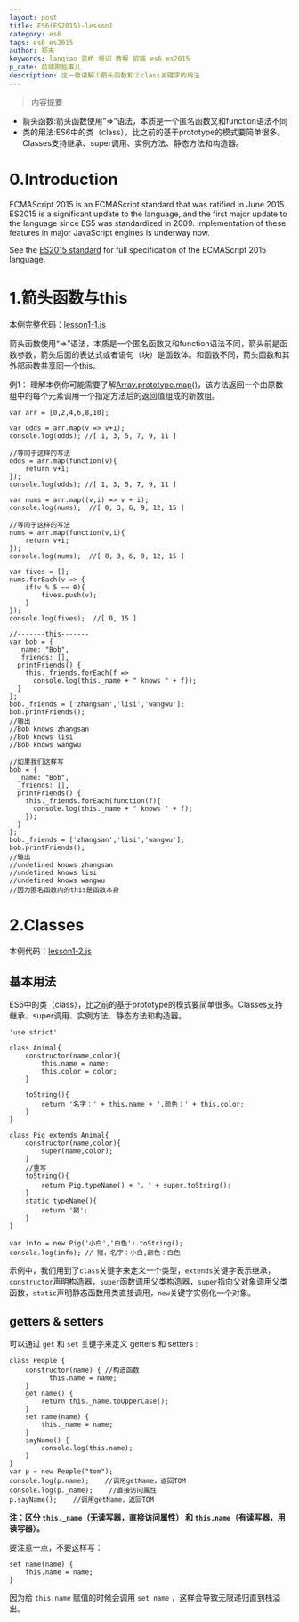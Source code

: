 ```yaml
---
layout: post
title: ES6(ES2015)-lesson1
category: es6
tags: es6 es2015
author: 郑未
keywords: lanqiao 蓝桥 培训 教程 前端 es6 es2015
p_cate: 前端那些事儿
description: 这一章讲解①箭头函数和②class关键字的用法
---
```

>内容提要

- 箭头函数:箭头函数使用“=>”语法，本质是一个匿名函数又和function语法不同
- 类的用法:ES6中的类（class），比之前的基于prototype的模式要简单很多。Classes支持继承、super调用、实例方法、静态方法和构造器。

#  0.Introduction

ECMAScript 2015 is an ECMAScript standard that was ratified in June 2015.
ES2015 is a significant update to the language, and the first major update to the language since ES5 was standardized in 2009. Implementation of these features in major JavaScript engines is underway now.

See the [ES2015 standard](http://www.ecma-international.org/ecma-262/6.0/index.html) for full specification of the ECMAScript 2015 language.

# 1.箭头函数与this

本例完整代码：[lesson1-1.js](https://coding.net/u/lanqiao/p/frontAdvance/git/blob/master/es6/lesson1-1.js)

箭头函数使用“=>”语法，本质是一个匿名函数又和function语法不同，箭头前是函数参数，箭头后面的表达式或者语句（块）是函数体。和函数不同，箭头函数和其外部函数共享同一个this。

例1：
理解本例你可能需要了解[Array.prototype.map()](https://developer.mozilla.org/zh-CN/docs/Web/JavaScript/Reference/Global_Objects/Array/map)，该方法返回一个由原数组中的每个元素调用一个指定方法后的返回值组成的新数组。

```
var arr = [0,2,4,6,8,10];

var odds = arr.map(v => v+1);
console.log(odds); //[ 1, 3, 5, 7, 9, 11 ]

//等同于这样的写法
odds = arr.map(function(v){
	return v+1;
});
console.log(odds); //[ 1, 3, 5, 7, 9, 11 ]

var nums = arr.map((v,i) => v + i);
console.log(nums);  //[ 0, 3, 6, 9, 12, 15 ]

//等同于这样的写法
nums = arr.map(function(v,i){
	return v+i;
});
console.log(nums);  //[ 0, 3, 6, 9, 12, 15 ]

var fives = [];
nums.forEach(v => {
	if(v % 5 == 0){
		fives.push(v);
	}
});
console.log(fives);  //[ 0, 15 ]

//-------this-------
var bob = {
  _name: "Bob",
  _friends: [],
  printFriends() {
    this._friends.forEach(f =>
      console.log(this._name + " knows " + f));
  }
};
bob._friends = ['zhangsan','lisi','wangwu'];
bob.printFriends();
//输出  
//Bob knows zhangsan
//Bob knows lisi
//Bob knows wangwu

//如果我们这样写
bob = {
  _name: "Bob",
  _friends: [],
  printFriends() {
    this._friends.forEach(function(f){
      console.log(this._name + " knows " + f);
	});  
  }
};
bob._friends = ['zhangsan','lisi','wangwu'];
bob.printFriends();
//输出
//undefined knows zhangsan
//undefined knows lisi
//undefined knows wangwu
//因为匿名函数内的this是函数本身
```

# 2.Classes #

本例代码：[lesson1-2.js](https://coding.net/u/lanqiao/p/frontAdvance/git/blob/master/es6/lesson1-2.js)

## 基本用法

ES6中的类（class），比之前的基于prototype的模式要简单很多。Classes支持继承、super调用、实例方法、静态方法和构造器。

```
'use strict'

class Animal{
	constructor(name,color){
		this.name = name;
		this.color = color;
	}
	
	toString(){
		return '名字：' + this.name + ',颜色：' + this.color;
	}
}

class Pig extends Animal{
	constructor(name,color){
		super(name,color);
	}
	//重写
	toString(){
		return Pig.typeName() + '，' + super.toString();
	}
	static typeName(){
		return '猪';
	}
}

var info = new Pig('小白','白色').toString();
console.log(info); // 猪，名字：小白,颜色：白色
```

示例中，我们用到了`class`关键字来定义一个类型，`extends`关键字表示继承，`constructor`声明构造器，`super`函数调用父类构造器，`super`指向父对象调用父类函数，`static`声明静态函数用类直接调用，`new`关键字实例化一个对象。

## getters & setters

可以通过 `get` 和 `set` 关键字来定义 getters 和 setters :

    class People {
        constructor(name) { //构造函数
              this.name = name;
        }
        get name() {
            return this._name.toUpperCase();
        }
        set name(name) {
            this._name = name;
        }
        sayName() {
            console.log(this.name);
        }
    }
    var p = new People("tom");
    console.log(p.name);    //调用getName，返回TOM
    console.log(p._name);    //直接访问属性
    p.sayName();    //调用getName，返回TOM

**注：区分 `this._name`（无读写器，直接访问属性） 和 `this.name`（有读写器，用读写器）。**

要注意一点，不要这样写：

    set name(name) {
        this.name = name;
    }

因为给 `this.name` 赋值的时候会调用 `set name` ，这样会导致无限递归直到栈溢出。

